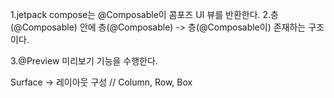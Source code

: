 
1.jetpack compose는 @Composable이 콤포즈 UI 뷰를 반환한다.
2.층(@Composable) 안에 층(@Composable) -> 층(@Composable이) 존재하는 구조이다.

3.@Preview 미리보기 기능을 수행한다.

Surface -> 레이아웃 구성
// Column, Row, Box 
